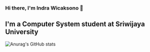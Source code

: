 ### Hi there, I'm Indra Wicaksono 👋

## I'm a Computer System student at Sriwijaya University

![Anurag's GitHub stats](https://github-readme-stats.vercel.app/api?username=wicaksonoindra&show_icons=true&theme=radical)
